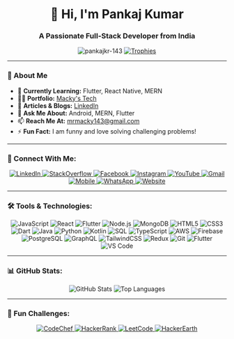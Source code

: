 <h1 align="center">👋 Hi, I'm Pankaj Kumar</h1>
<h3 align="center">A Passionate Full-Stack Developer from India</h3>

<p align="center">
  <img src="https://komarev.com/ghpvc/?username=pankajkr-143&label=Profile%20views&color=0e75b6&style=flat" alt="pankajkr-143" />
  <a href="https://github.com/ryo-ma/github-profile-trophy"><img src="https://github-profile-trophy.vercel.app/?username=pankajkr-143&theme=algolia&row=1&column=6" alt="Trophies"></a>
</p>


---

### 🌟 About Me
- 🌱 **Currently Learning:** Flutter, React Native, MERN
- 👨‍💻 **Portfolio:** [Macky's Tech](https://mackystech.vercel.app/)
- 📝 **Articles & Blogs:** [LinkedIn](https://www.linkedin.com/in/pankaj-kumar-647080266/)
- 💬 **Ask Me About:** Android, MERN, Flutter
- 📫 **Reach Me At:** [mrmacky143@gmail.com](mailto:mrmacky143@gmail.com)
- ⚡ **Fun Fact:** I am funny and love solving challenging problems!

---

### 📱 Connect With Me:
<p align="center">
  <a href="https://linkedin.com/in/pankaj-kumar-647080266" target="_blank">
    <img src="https://img.shields.io/badge/LinkedIn-blue?style=for-the-badge&logo=linkedin&logoColor=white" alt="LinkedIn">
  </a>
  <a href="https://stackoverflow.com/users/22307794/macky-the-coder" target="_blank">
    <img src="https://img.shields.io/badge/StackOverflow-F58025?style=for-the-badge&logo=stackoverflow&logoColor=white" alt="StackOverflow">
  </a>
  <a href="https://www.facebook.com/profile.php?id=100090498100791" target="_blank">
    <img src="https://img.shields.io/badge/Facebook-1877F2?style=for-the-badge&logo=facebook&logoColor=white" alt="Facebook">
  </a>
  <a href="https://www.instagram.com/mr._macky_/" target="_blank">
    <img src="https://img.shields.io/badge/Instagram-E4405F?style=for-the-badge&logo=instagram&logoColor=white" alt="Instagram">
  </a>
  <a href="https://www.youtube.com/@MackysTech" target="_blank">
    <img src="https://img.shields.io/badge/YouTube-FF0000?style=for-the-badge&logo=youtube&logoColor=white" alt="YouTube">
  </a>
  <a href="mailto:your-email@example.com">
    <img src="https://img.shields.io/badge/Gmail-EA4335?style=for-the-badge&logo=gmail&logoColor=white" alt="Gmail">
  </a>
  <a href="tel:+1234567890">
    <img src="https://img.shields.io/badge/Phone-34B7F1?style=for-the-badge&logo=phone&logoColor=white" alt="Mobile">
  </a>
  <a href="https://wa.me/yourwhatsappnumber">
    <img src="https://img.shields.io/badge/WhatsApp-25D366?style=for-the-badge&logo=whatsapp&logoColor=white" alt="WhatsApp">
  </a>
  <a href="https://www.mackystech.com" target="_blank">
    <img src="https://img.shields.io/badge/Website-000000?style=for-the-badge&logo=vercel&logoColor=white" alt="Website">
  </a>
</p>


---

### 🛠️ Tools & Technologies:
<p align="center">
  <img src="https://img.shields.io/badge/JavaScript-F7DF1E?style=for-the-badge&logo=javascript&logoColor=black" alt="JavaScript">
  <img src="https://img.shields.io/badge/React-61DAFB?style=for-the-badge&logo=react&logoColor=black" alt="React">
  <img src="https://img.shields.io/badge/Flutter-02569B?style=for-the-badge&logo=flutter&logoColor=white" alt="Flutter">
  <img src="https://img.shields.io/badge/Node.js-339933?style=for-the-badge&logo=node.js&logoColor=white" alt="Node.js">
  <img src="https://img.shields.io/badge/MongoDB-47A248?style=for-the-badge&logo=mongodb&logoColor=white" alt="MongoDB">
  <img src="https://img.shields.io/badge/HTML5-E34F26?style=for-the-badge&logo=html5&logoColor=white" alt="HTML5">
  <img src="https://img.shields.io/badge/CSS3-1572B6?style=for-the-badge&logo=css3&logoColor=white" alt="CSS3">
  <img src="https://img.shields.io/badge/Dart-0175C2?style=for-the-badge&logo=dart&logoColor=white" alt="Dart">
  <img src="https://img.shields.io/badge/Java-007396?style=for-the-badge&logo=java&logoColor=white" alt="Java">
  <img src="https://img.shields.io/badge/Python-3776AB?style=for-the-badge&logo=python&logoColor=white" alt="Python">
  <img src="https://img.shields.io/badge/Kotlin-7F52FF?style=for-the-badge&logo=kotlin&logoColor=white" alt="Kotlin">
  <img src="https://img.shields.io/badge/SQL-00758F?style=for-the-badge&logo=microsoft-sql-server&logoColor=white" alt="SQL">
  <img src="https://img.shields.io/badge/TypeScript-3178C6?style=for-the-badge&logo=typescript&logoColor=white" alt="TypeScript">
  <img src="https://img.shields.io/badge/AWS-232F3E?style=for-the-badge&logo=amazon-aws&logoColor=white" alt="AWS">
  <img src="https://img.shields.io/badge/Firebase-FFCA28?style=for-the-badge&logo=firebase&logoColor=black" alt="Firebase">
  <img src="https://img.shields.io/badge/PostgreSQL-4169E1?style=for-the-badge&logo=postgresql&logoColor=white" alt="PostgreSQL">
  <img src="https://img.shields.io/badge/GraphQL-E10098?style=for-the-badge&logo=graphql&logoColor=white" alt="GraphQL">
  <img src="https://img.shields.io/badge/TailwindCSS-06B6D4?style=for-the-badge&logo=tailwindcss&logoColor=white" alt="TailwindCSS">
  <img src="https://img.shields.io/badge/Redux-764ABC?style=for-the-badge&logo=redux&logoColor=white" alt="Redux">
  <img src="https://img.shields.io/badge/Git-F05032?style=for-the-badge&logo=git&logoColor=white" alt="Git">
  <img src="https://img.shields.io/badge/Flutter-02569B?style=for-the-badge&logo=flutter&logoColor=white" alt="Flutter">
  <img src="https://img.shields.io/badge/VS_Code-007ACC?style=for-the-badge&logo=visualstudiocode&logoColor=white" alt="VS Code">
</p>


---

### 📊 GitHub Stats:
<p align="center">
  <img src="https://github-readme-stats.vercel.app/api?username=pankajkr-143&show_icons=true&theme=radical" alt="GitHub Stats" />
  <img src="https://github-readme-stats.vercel.app/api/top-langs/?username=pankajkr-143&layout=compact&theme=radical" alt="Top Languages" />
</p>

---

### 🚀 Fun Challenges:
<p align="center">
  <a href="https://www.codechef.com/users/saloni_68">
    <img src="https://img.shields.io/badge/CodeChef-5B4638?style=for-the-badge&logo=codechef&logoColor=white" alt="CodeChef">
  </a>
  <a href="https://www.hackerrank.com/kumarpankaj85891/">
    <img src="https://img.shields.io/badge/HackerRank-2EC866?style=for-the-badge&logo=hackerrank&logoColor=white" alt="HackerRank">
  </a>
  <a href="https://www.leetcode.com/kumarmacky/">
    <img src="https://img.shields.io/badge/LeetCode-F9C12E?style=for-the-badge&logo=leetcode&logoColor=black" alt="LeetCode">
  </a>
  <a href="https://www.hackerearth.com/@pankaj2465/">
    <img src="https://img.shields.io/badge/HackerEarth-2D8CFF?style=for-the-badge&logo=hackerearth&logoColor=white" alt="HackerEarth">
  </a>
</p>

